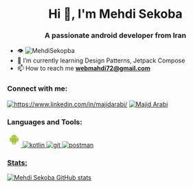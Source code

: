 <h1 align="center">Hi 👋, I'm Mehdi Sekoba</h1>
<h3 align="center">A passionate android developer from Iran</h3>

- 👁 <img src="https://komarev.com/ghpvc/?username=majidarabi&label=Profile%20views&color=0e75b6&style=flat" alt="MehdiSekopba" />
- 🌱 I’m currently learning Design Patterns, Jetpack Compose
- 📫 How to reach me **webmahdi72@gmail.com**

<h3 align="left">Connect with me:</h3>
<p align="left">
<a href="https://linkedin.com/in/mehdi-sekoba/" target="blank"><img align="center" src="https://raw.githubusercontent.com/rahuldkjain/github-profile-readme-generator/master/src/images/icons/Social/linked-in-alt.svg" alt="https://www.linkedin.com/in/majidarabi/" height="30" width="40" /></a>
<a href="https://instagram.com/mehdi_sekoba" target="blank"><img align="center" src="https://raw.githubusercontent.com/rahuldkjain/github-profile-readme-generator/master/src/images/icons/Social/instagram.svg" alt="Majid Arabi" height="30" width="40" /></a>
</p>

<h3 align="left">Languages and Tools:</h3>
<p align="left">
<a href="https://developer.android.com" target="_blank" rel="noreferrer">
<img src="https://raw.githubusercontent.com/devicons/devicon/master/icons/android/android-original-wordmark.svg" alt="android" width="32" height="32"/> 
</a>
<a href="https://kotlinlang.org" target="_blank" rel="noreferrer">
<img src="https://www.vectorlogo.zone/logos/kotlinlang/kotlinlang-icon.svg" alt="kotlin" width="32" height="32"/> 
</a>
<a href="https://git-scm.com/" target="_blank" rel="noreferrer">
<img src="https://www.vectorlogo.zone/logos/git-scm/git-scm-icon.svg" alt="git" width="32" height="32"/> 
</a>
<a href="https://postman.com" target="_blank" rel="noreferrer">
<img src="https://www.vectorlogo.zone/logos/getpostman/getpostman-icon.svg" alt="postman" width="32" height="32"/> 
</p>
<h3 align="left">Stats:</h3>

![Mehdi Sekoba GitHub stats](https://github-readme-stats.vercel.app/api?username=MehdiSekoba&hide=contribs,prs)
